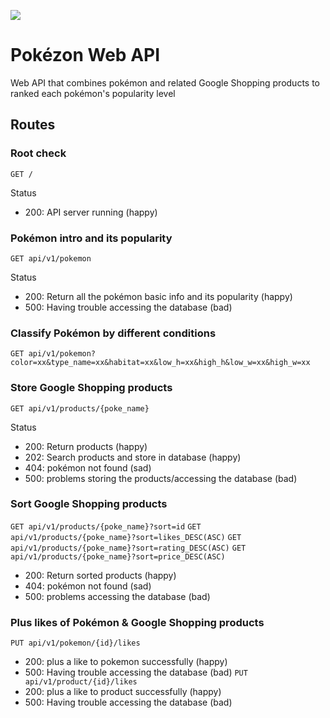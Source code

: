 ![](https://img.shields.io/badge/Ruby-2.7.2-green)

# Pokézon Web API
Web API that combines pokémon and related Google Shopping products to ranked each pokémon's popularity level
## Routes
### Root check
`GET /`

Status
- 200: API server running (happy)

### Pokémon intro and its popularity
`GET api/v1/pokemon`

Status
- 200: Return all the pokémon basic info and its popularity (happy)
- 500: Having trouble accessing the database (bad)

### Classify Pokémon by different conditions
`GET api/v1/pokemon?color=xx&type_name=xx&habitat=xx&low_h=xx&high_h&low_w=xx&high_w=xx`

### Store Google Shopping products
`GET api/v1/products/{poke_name}`

Status
- 200: Return products (happy)
- 202: Search products and store in database (happy)
- 404: pokémon not found (sad)
- 500: problems storing the products/accessing the database (bad)

### Sort Google Shopping products
`GET api/v1/products/{poke_name}?sort=id`
`GET api/v1/products/{poke_name}?sort=likes_DESC(ASC)`
`GET api/v1/products/{poke_name}?sort=rating_DESC(ASC)`
`GET api/v1/products/{poke_name}?sort=price_DESC(ASC)`
- 200: Return sorted products (happy)
- 404: pokémon not found (sad)
- 500: problems accessing the database (bad)
### Plus likes of Pokémon & Google Shopping products
`PUT api/v1/pokemon/{id}/likes`
- 200: plus a like to pokemon successfully (happy)
- 500: Having trouble accessing the database (bad)
`PUT api/v1/product/{id}/likes`
- 200: plus a like to product successfully (happy)
- 500: Having trouble accessing the database (bad)